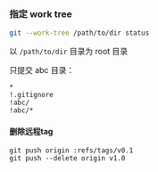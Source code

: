 ### 指定 work tree

```sh
git --work-tree /path/to/dir status
```

以 `/path/to/dir`  目录为 root 目录



只提交 abc 目录：

```
*
!.gitignore        
!abc/          
!abc/*
```



#### 删除远程tag

```
git push origin :refs/tags/v0.1
git push --delete origin v1.0
```

